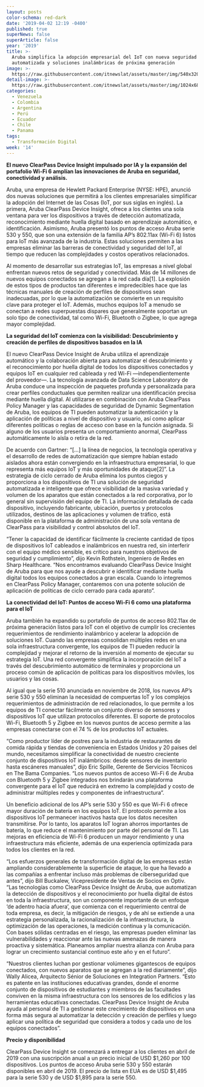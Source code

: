 ```yaml
---
layout: posts
color-schema: red-dark
date: '2019-04-02 12:19 -0400'
published: true
superNews: false
superArticle: false
year: '2019'
title: >-
  Aruba simplifica la adopción empresarial del IoT con nueva seguridad
  automatizada y soluciones inalámbricas de próxima generación
image: >-
  https://raw.githubusercontent.com/itnewslat/assets/master/img/540x320/Internet-of-Thing-p.jpg
detail-image: >-
  https://raw.githubusercontent.com/itnewslat/assets/master/img/1024x680/Internet-of-Thing-g.jpg
categories:
  - Venezuela
  - Colombia
  - Argentina
  - Perú
  - Ecuador
  - Chile
  - Panama
tags:
  - Transformación Digital
week: '14'
---
```

**El nuevo ClearPass Device Insight impulsado por IA y la expansión del portafolio Wi-Fi 6 amplían las innovaciones de Aruba en seguridad, conectividad y análisis.**

Aruba, una empresa de Hewlett Packard Enterprise (NYSE: HPE), anunció dos nuevas soluciones que permitirá a los clientes empresariales simplificar la adopción del Internet de las Cosas (IoT, por sus siglas en inglés). La primera, Aruba ClearPass Device Insight, ofrece a los clientes una sola ventana para ver los dispositivos a través de detección automatizada, reconocimiento mediante huella digital basado en aprendizaje automático, e identificación. Asimismo, Aruba presentó los puntos de acceso Aruba serie 530 y 550, que son una extensión de la familia AP’s 802.11ax (Wi-Fi 6) listos para IoT más avanzada de la industria. Estas soluciones permiten a las empresas eliminar las barreras de conectividad y seguridad del IoT, al tiempo que reducen las complejidades y costos operativos relacionados.  

Al momento de desarrollar sus estrategias IoT, las empresas a nivel global enfrentan nuevos retos de seguridad y conectividad. Más de 14 millones de nuevos equipos conectados se agregan a la red cada día[1]. La explosión de estos tipos de productos tan diferentes e impredecibles hace que las técnicas manuales de creación de perfiles de dispositivos sean inadecuadas, por lo que la automatización se convierte en un requisito clave para proteger el IoT. Además, muchos equipos IoT a menudo se conectan a redes superpuestas dispares que generalmente soportan un solo tipo de conectividad, tal como Wi-Fi, Bluetooth o Zigbee, lo que agrega mayor complejidad. 

**La seguridad del IoT comienza con la visibilidad: Descubrimiento y creación de perfiles de dispositivos basados en la IA**

El nuevo ClearPass Device Insight de Aruba utiliza el aprendizaje automático y la colaboración abierta para automatizar el descubrimiento y el reconocimiento por huella digital de todos los dispositivos conectados y equipos IoT en cualquier red cableada y red Wi-Fi —independientemente del proveedor—. La tecnología avanzada de Data Science Laboratory de Aruba conduce una inspección de paquetes profunda y personalizada para crear perfiles conductuales que permiten realizar una identificación precisa mediante huella digital. Al utilizarse en combinación con Aruba ClearPass Policy Manager y las capacidades de seguridad de Dynamic Segmentation de Aruba, los equipos de TI pueden automatizar la autenticación y la aplicación de políticas a nivel de dispositivo y usuario, así como aplicar diferentes políticas o reglas de acceso con base en la función asignada. Si alguno de los usuarios presenta un comportamiento anormal, ClearPass automáticamente lo aísla o retira de la red.  

De acuerdo con Gartner: “[…] la línea de negocios, la tecnología operativa y el desarrollo de redes de automatización que siempre habían estado aislados ahora están convergiendo en la infraestructura empresarial, lo que representa más equipos IoT y más oportunidades de ataque[2]”. La estrategia de ciclo cerrado de Aruba elimina los puntos ciegos y proporciona a los dispositivos de TI una solución de seguridad automatizada e inteligente que ofrece visibilidad de la masiva variedad y volumen de los aparatos que están conectados a la red corporativa, por lo general sin supervisión del equipo de TI. La información detallada de cada dispositivo, incluyendo fabricante, ubicación, puertos y protocolos utilizados, destinos de las aplicaciones y volumen de tráfico, está disponible en la plataforma de administración de una sola ventana de ClearPass para visibilidad y control absolutos del IoT.

“Tener la capacidad de identificar fácilmente la creciente cantidad de tipos de dispositivos IoT cableados e inalámbricos en nuestra red, sin interferir con el equipo médico sensible, es crítico para nuestros objetivos de seguridad y cumplimiento”, dijo Kevin Rothstein, Ingeniero de Redes en Sharp Healthcare. “Nos encontramos evaluando ClearPass Device Insight de Aruba para que nos ayude a descubrir e identificar mediante huella digital todos los equipos conectados a gran escala. Cuando lo integremos en ClearPass Policy Manager, contaremos con una potente solución de aplicación de políticas de ciclo cerrado para cada aparato”.

**La conectividad del IoT: Puntos de acceso Wi-Fi 6 como una plataforma para el IoT**

Aruba también ha expandido su portafolio de puntos de acceso 802.11ax de próxima generación listos para IoT con el objetivo de cumplir los crecientes requerimientos de rendimiento inalámbrico y acelerar la adopción de soluciones IoT. Cuando las empresas consolidan múltiples redes en una sola infraestructura convergente, los equipos de TI pueden reducir la complejidad y mejorar el retorno de la inversión al momento de ejecutar su estrategia IoT. Una red convergente simplifica la incorporación del IoT a través del descubrimiento automático de terminales y proporciona un proceso común de aplicación de políticas para los dispositivos móviles, los usuarios y las cosas. 

Al igual que la serie 510 anunciada en noviembre de 2018, los nuevos AP’s serie 530 y 550 eliminan la necesidad de compuertas IoT y los complejos requerimientos de administración de red relacionados, lo que permite a los equipos de TI conectar fácilmente un conjunto diverso de sensores y dispositivos IoT que utilizan protocolos diferentes. El soporte de protocolos Wi-Fi, Bluetooth 5 y Zigbee en los nuevos puntos de acceso permite a las empresas conectarse con el 74 % de los productos IoT actuales.

“Como productor líder de postres para la industria de restaurantes de comida rápida y tiendas de conveniencia en Estados Unidos y 20 países del mundo, necesitamos simplificar la conectividad de nuestro creciente conjunto de dispositivos IoT inalámbricos: desde sensores de inventario hasta escáneres manuales”, dijo Eric Spille, Gerente de Servicios Técnicos en The Bama Companies. “Los nuevos puntos de acceso Wi-Fi 6 de Aruba con Bluetooth 5 y Zigbee integrados nos brindarán una plataforma convergente para el IoT que reducirá en extremo la complejidad y costo de administrar múltiples redes y componentes de infraestructura”.

Un beneficio adicional de los AP’s serie 530 y 550 es que Wi-Fi 6 ofrece mayor duración de batería en los equipos IoT. El protocolo permite a los dispositivos IoT permanecer inactivos hasta que los datos necesiten transmitirse. Por lo tanto, los aparatos IoT logran ahorros importantes de batería, lo que reduce el mantenimiento por parte del personal de TI. Las mejoras en eficiencia de Wi-Fi 6 producen un mayor rendimiento y una infraestructura más eficiente, además de una experiencia optimizada para todos los clientes en la red.

“Los esfuerzos generales de transformación digital de las empresas están ampliando considerablemente la superficie de ataque, lo que ha llevado a las compañías a enfrentar incluso más problemas de ciberseguridad que antes”, dijo Bill Buckalew, Vicepresidente de Ventas de Socios en Optiv. “Las tecnologías como ClearPass Device Insight de Aruba, que automatizan la detección de dispositivos y el reconocimiento por huella digital de éstos en toda la infraestructura, son un componente importante de un enfoque ‘de adentro hacia afuera’, que comienza con el requerimiento central de toda empresa, es decir, la mitigación de riesgos, y de ahí se extiende a una estrategia personalizada, la racionalización de la infraestructura, la optimización de las operaciones, la medición continua y la comunicación. Con bases sólidas centradas en el riesgo, las empresas pueden eliminar las vulnerabilidades y reaccionar ante las nuevas amenazas de manera proactiva y sistemática. Planeamos ampliar nuestra alianza con Aruba para lograr un crecimiento sustancial continuo este año y en el futuro”.  

“Nuestros clientes luchan por gestionar volúmenes gigantescos de equipos conectados, con nuevos aparatos que se agregan a la red diariamente”, dijo Wally Alicea, Arquitecto Sénior de Soluciones en Integration Partners. “Esto es patente en las instituciones educativas grandes, donde el enorme conjunto de dispositivos de estudiantes y miembros de las facultades conviven en la misma infraestructura con los sensores de los edificios y las herramientas educativas conectadas. ClearPass Device Insight de Aruba ayuda al personal de TI a gestionar este crecimiento de dispositivos en una forma más segura al automatizar la detección y creación de perfiles y luego aplicar una política de seguridad que considera a todos y cada uno de los equipos conectados”.

**Precio y disponibilidad**

ClearPass Device Insight se comenzará a entregar a los clientes en abril de 2019 con una suscripción anual a un precio inicial de USD $1,260 por 100 dispositivos. Los puntos de acceso Aruba serie 530 y 550 estarán disponibles en abril de 2019. El precio de lista en EUA es de USD $1,495 para la serie 530 y de USD $1,895 para la serie 550.